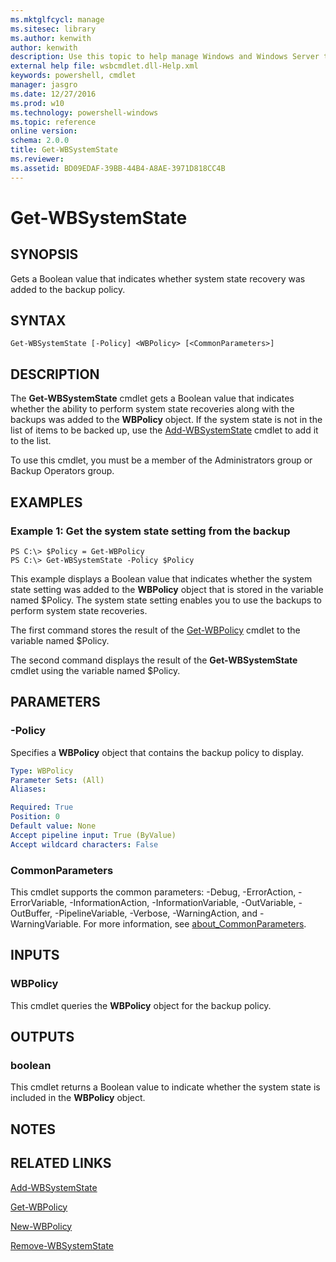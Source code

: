 ```yaml
---
ms.mktglfcycl: manage
ms.sitesec: library
ms.author: kenwith
author: kenwith
description: Use this topic to help manage Windows and Windows Server technologies with Windows PowerShell.
external help file: wsbcmdlet.dll-Help.xml
keywords: powershell, cmdlet
manager: jasgro
ms.date: 12/27/2016
ms.prod: w10
ms.technology: powershell-windows
ms.topic: reference
online version: 
schema: 2.0.0
title: Get-WBSystemState
ms.reviewer:
ms.assetid: BD09EDAF-39BB-44B4-A8AE-3971D818CC4B
---
```


# Get-WBSystemState

## SYNOPSIS
Gets a Boolean value that indicates whether system state recovery was added to the backup policy.

## SYNTAX

```
Get-WBSystemState [-Policy] <WBPolicy> [<CommonParameters>]
```

## DESCRIPTION
The **Get-WBSystemState** cmdlet gets a Boolean value that indicates whether the ability to perform system state recoveries along with the backups was added to the **WBPolicy** object.
If the system state is not in the list of items to be backed up, use the [Add-WBSystemState](./Add-WBSystemState.md) cmdlet to add it to the list.

To use this cmdlet, you must be a member of the Administrators group or Backup Operators group.

## EXAMPLES

### Example 1: Get the system state setting from the backup
```
PS C:\> $Policy = Get-WBPolicy
PS C:\> Get-WBSystemState -Policy $Policy
```

This example displays a Boolean value that indicates whether the system state setting was added to the **WBPolicy** object that is stored in the variable named $Policy.
The system state setting enables you to use the backups to perform system state recoveries.

The first command stores the result of the [Get-WBPolicy](./Get-WBPolicy.md) cmdlet to the variable named $Policy.

The second command displays the result of the **Get-WBSystemState** cmdlet using the variable named $Policy.

## PARAMETERS

### -Policy
Specifies a **WBPolicy** object that contains the backup policy to display.

```yaml
Type: WBPolicy
Parameter Sets: (All)
Aliases: 

Required: True
Position: 0
Default value: None
Accept pipeline input: True (ByValue)
Accept wildcard characters: False
```

### CommonParameters
This cmdlet supports the common parameters: -Debug, -ErrorAction, -ErrorVariable, -InformationAction, -InformationVariable, -OutVariable, -OutBuffer, -PipelineVariable, -Verbose, -WarningAction, and -WarningVariable. For more information, see [about_CommonParameters](http://go.microsoft.com/fwlink/?LinkID=113216).

## INPUTS

### WBPolicy
This cmdlet queries the **WBPolicy** object for the backup policy.

## OUTPUTS

### boolean
This cmdlet returns a Boolean value to indicate whether the system state is included in the **WBPolicy** object.

## NOTES

## RELATED LINKS

[Add-WBSystemState](./Add-WBSystemState.md)

[Get-WBPolicy](./Get-WBPolicy.md)

[New-WBPolicy](./New-WBPolicy.md)

[Remove-WBSystemState](./Remove-WBSystemState.md)
